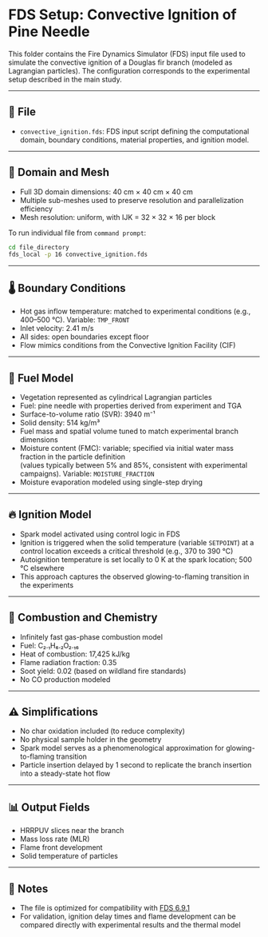 # FDS Setup: Convective Ignition of Pine Needle

This folder contains the Fire Dynamics Simulator (FDS) input file used to simulate the convective ignition of a Douglas fir branch (modeled as Lagrangian particles). The configuration corresponds to the experimental setup described in the main study.

---

## 📄 File

- `convective_ignition.fds`: FDS input script defining the computational domain, boundary conditions, material properties, and ignition model.

---

## 🧱 Domain and Mesh

- Full 3D domain dimensions: 40 cm × 40 cm × 40 cm
- Multiple sub-meshes used to preserve resolution and parallelization efficiency
- Mesh resolution: uniform, with IJK = 32 × 32 × 16 per block

To run individual file from `command prompt`:
```bash
cd file_directory
fds_local -p 16 convective_ignition.fds
```

---

## 🌡️ Boundary Conditions

- Hot gas inflow temperature: matched to experimental conditions (e.g., 400–500 °C). Variable: `TMP_FRONT`
- Inlet velocity: 2.41 m/s
- All sides: open boundaries except floor
- Flow mimics conditions from the Convective Ignition Facility (CIF)

---

## 🌿 Fuel Model

- Vegetation represented as cylindrical Lagrangian particles
- Fuel: pine needle with properties derived from experiment and TGA
- Surface-to-volume ratio (SVR): 3940 m⁻¹
- Solid density: 514 kg/m³
- Fuel mass and spatial volume tuned to match experimental branch dimensions
- Moisture content (FMC): variable; specified via initial water mass fraction in the particle definition  
  (values typically between 5% and 85%, consistent with experimental campaigns). Variable: `MOISTURE_FRACTION`
- Moisture evaporation modeled using single-step drying

---

## 🔥 Ignition Model

- Spark model activated using control logic in FDS
- Ignition is triggered when the solid temperature (variable `SETPOINT`) at a control location exceeds a critical threshold (e.g., 370 to 390 °C)
- Autoignition temperature is set locally to 0 K at the spark location; 500 °C elsewhere
- This approach captures the observed glowing-to-flaming transition in the experiments

---

## 💨 Combustion and Chemistry

- Infinitely fast gas-phase combustion model
- Fuel: C₂.₁H₆.₂O₂.₁₆
- Heat of combustion: 17,425 kJ/kg
- Flame radiation fraction: 0.35
- Soot yield: 0.02 (based on wildland fire standards)
- No CO production modeled

---

## ⚠️ Simplifications

- No char oxidation included (to reduce complexity)
- No physical sample holder in the geometry
- Spark model serves as a phenomenological approximation for glowing-to-flaming transition
- Particle insertion delayed by 1 second to replicate the branch insertion into a steady-state hot flow

---

## 📊 Output Fields

- HRRPUV slices near the branch
- Mass loss rate (MLR)
- Flame front development
- Solid temperature of particles

---

## 📝 Notes

- The file is optimized for compatibility with [FDS 6.9.1](https://github.com/firemodels/fds/releases/tag/FDS-6.9.1)
- For validation, ignition delay times and flame development can be compared directly with experimental results and the thermal model

